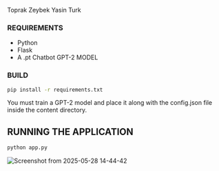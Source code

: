 Toprak Zeybek
Yasin Turk

### REQUIREMENTS

- Python
- Flask
- A .pt Chatbot GPT-2 MODEL

### BUILD

```bash
pip install -r requirements.txt
```
You must train a GPT-2 model and place it along with the config.json file inside the content directory.

## RUNNING THE APPLICATION

```bash
python app.py
```

![Screenshot from 2025-05-28 14-44-42](https://github.com/user-attachments/assets/b457c9e6-44a8-4d67-9811-523904e006d5)
